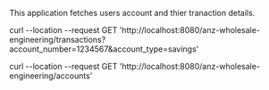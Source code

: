 This application fetches users account and thier tranaction details.


curl --location --request GET 'http://localhost:8080/anz-wholesale-engineering/transactions?account_number=1234567&account_type=savings'

curl --location --request GET 'http://localhost:8080/anz-wholesale-engineering/accounts'